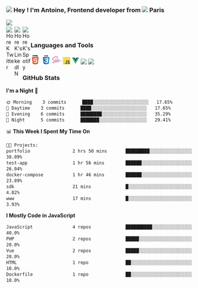 ### <img src="https://media.giphy.com/media/hvRJCLFzcasrR4ia7z/giphy.gif" height="19px"> Hey ! I'm Antoine, Frontend developer from <img src="https://user-images.githubusercontent.com/45999037/109720557-8a4eaa00-7baa-11eb-8992-25452bd80e76.png" width="18px"/> Paris

<img src="https://media.giphy.com/media/UtEM6J85KZUgJhFUNs/giphy.gif" height="150px">

<div>
  <a href="https://twitter.com/HoreK0">
    <img align="left" alt="HoreK Twitter" width="22px" src="https://raw.githubusercontent.com/peterthehan/peterthehan/master/assets/twitter.svg" />
  </a>
  <a href="https://www.linkedin.com/in/antoine-lelong-510027199">
    <img align="left" alt="HoreK's LinkedIN" width="22px" src="https://raw.githubusercontent.com/peterthehan/peterthehan/master/assets/linkedin.svg" />
  </a>
  <a href="https://open.spotify.com/user/azenoxe">
    <img align="left" alt="HoreK's Spotify" width="22px" src="https://raw.githubusercontent.com/peterthehan/peterthehan/master/assets/spotify.svg" />
  </a>
</div>

<br />

### Languages and Tools

<p>
  <img height="25" src="https://raw.githubusercontent.com/github/explore/80688e429a7d4ef2fca1e82350fe8e3517d3494d/topics/html/html.png">
  <img height="25" src="https://raw.githubusercontent.com/github/explore/80688e429a7d4ef2fca1e82350fe8e3517d3494d/topics/css/css.png">
  <img height="25" src="https://raw.githubusercontent.com/github/explore/80688e429a7d4ef2fca1e82350fe8e3517d3494d/topics/sass/sass.png">
  <img height="20" src="https://raw.githubusercontent.com/github/explore/80688e429a7d4ef2fca1e82350fe8e3517d3494d/topics/javascript/javascript.png">
  <img height="20" src="https://raw.githubusercontent.com/github/explore/80688e429a7d4ef2fca1e82350fe8e3517d3494d/topics/vue/vue.png">
  <img height="20" src="https://github.com/nuxt/nuxt.js/blob/dev/.github/nuxt.png">
  <img height="20" src="https://camo.githubusercontent.com/61e102d7c605ff91efedb9d7e47c1c4a07cef59d3e1da202fd74f4772122ca4e/68747470733a2f2f766974656a732e6465762f6c6f676f2e737667">
</p>

### GitHub Stats

<!--START_SECTION:waka-->
**I'm a Night 🦉** 

```text
🌞 Morning    3 commits      ████░░░░░░░░░░░░░░░░░░░░░   17.65% 
🌆 Daytime    3 commits      ████░░░░░░░░░░░░░░░░░░░░░   17.65% 
🌃 Evening    6 commits      ████████░░░░░░░░░░░░░░░░░   35.29% 
🌙 Night      5 commits      ███████░░░░░░░░░░░░░░░░░░   29.41%

```


📊 **This Week I Spent My Time On** 

```text
🐱‍💻 Projects: 
portfolio                2 hrs 50 mins       █████████░░░░░░░░░░░░░░░░   38.09% 
test-app                 1 hr 56 mins        ██████░░░░░░░░░░░░░░░░░░░   26.04% 
docker-compose           1 hr 46 mins        ██████░░░░░░░░░░░░░░░░░░░   23.89% 
sdk                      21 mins             █░░░░░░░░░░░░░░░░░░░░░░░░   4.82% 
www                      17 mins             █░░░░░░░░░░░░░░░░░░░░░░░░   3.93%

```

**I Mostly Code in JavaScript** 

```text
JavaScript               4 repos             ██████████░░░░░░░░░░░░░░░   40.0% 
PHP                      2 repos             █████░░░░░░░░░░░░░░░░░░░░   20.0% 
Vue                      2 repos             █████░░░░░░░░░░░░░░░░░░░░   20.0% 
HTML                     1 repo              ██░░░░░░░░░░░░░░░░░░░░░░░   10.0% 
Dockerfile               1 repo              ██░░░░░░░░░░░░░░░░░░░░░░░   10.0%

```



<!--END_SECTION:waka-->
